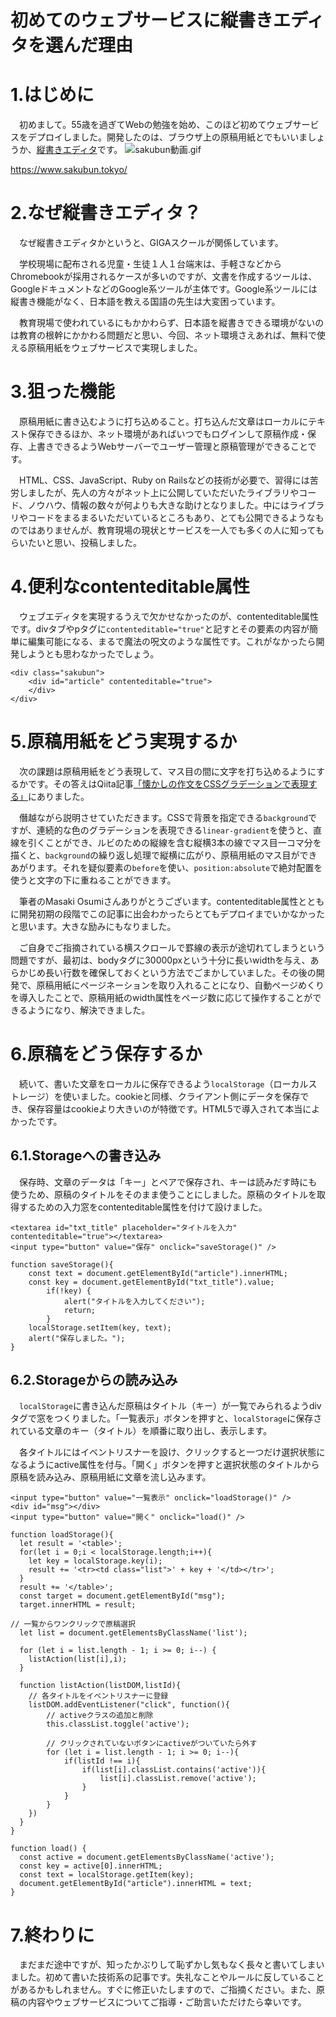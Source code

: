 # 初めてのウェブサービスに縦書きエディタを選んだ理由
# 1.はじめに
　初めまして。55歳を過ぎてWebの勉強を始め、このほど初めてウェブサービスをデプロイしました。開発したのは、ブラウザ上の原稿用紙とでもいいましょうか、[縦書きエディタ](https://www.sakubun.tokyo)です。
![sakubun動画.gif](https://qiita-image-store.s3.ap-northeast-1.amazonaws.com/0/2779438/622d6577-0bfa-3b58-4010-95c71368b059.gif)

https://www.sakubun.tokyo/

# 2.なぜ縦書きエディタ？
　なぜ縦書きエディタかというと、GIGAスクールが関係しています。

　学校現場に配布される児童・生徒１人１台端末は、手軽さなどからChromebookが採用されるケースが多いのですが、文書を作成するツールは、GoogleドキュメントなどのGoogle系ツールが主体です。Google系ツールには縦書き機能がなく、日本語を教える国語の先生は大変困っています。

　教育現場で使われているにもかかわらず、日本語を縦書きできる環境がないのは教育の根幹にかかわる問題だと思い、今回、ネット環境さえあれば、無料で使える原稿用紙をウェブサービスで実現しました。

# 3.狙った機能
　原稿用紙に書き込むように打ち込めること。打ち込んだ文章はローカルにテキスト保存できるほか、ネット環境があればいつでもログインして原稿作成・保存、上書きできるようWebサーバーでユーザー管理と原稿管理ができることです。

　HTML、CSS、JavaScript、Ruby on Railsなどの技術が必要で、習得には苦労しましたが、先人の方々がネット上に公開していただいたライブラリやコード、ノウハウ、情報の数々が何よりも大きな助けとなりました。中にはライブラリやコードをまるまるいただいているところもあり、とても公開できるようなものではありませんが、教育現場の現状とサービスを一人でも多くの人に知ってもらいたいと思い、投稿しました。

# 4.便利なcontenteditable属性
　ウェブエディタを実現するうえで欠かせなかったのが、contenteditable属性です。divタブやpタグに`contenteditable="true"`と記すとその要素の内容が簡単に編集可能になる、まるで魔法の呪文のような属性です。これがなかったら開発しようとも思わなかったでしょう。

```html:HTML
<div class="sakubun">
	<div id="article" contenteditable="true">
	</div>
</div>
```

# 5.原稿用紙をどう実現するか
　次の課題は原稿用紙をどう表現して、マス目の間に文字を打ち込めるようにするかです。その答えはQiita記事[「懐かしの作文をCSSグラデーションで表現する」](https://qiita.com/cawpea/items/5eb01e9f48a334455acb)にありました。

　僭越ながら説明させていただきます。CSSで背景を指定できる`background`ですが、連続的な色のグラデーションを表現できる`linear-gradient`を使うと、直線を引くことができ、ルビのための縦線を含む縦横3本の線でマス目一コマ分を描くと、`background`の繰り返し処理で縦横に広がり、原稿用紙のマス目ができあがります。それを疑似要素の`before`を使い、`position:absolute`で絶対配置を使うと文字の下に重ねることができます。

　筆者のMasaki Osumiさんありがとうございます。contenteditable属性とともに開発初期の段階でこの記事に出会わかったらとてもデプロイまでいかなかったと思います。大きな励みにもなりました。

　ご自身でご指摘されている横スクロールで罫線の表示が途切れてしまうという問題ですが、最初は、bodyタグに30000pxという十分に長いwidthを与え、あらかじめ長い行数を確保しておくという方法でごまかしていました。その後の開発で、原稿用紙にページネーションを取り入れることになり、自動ページめくりを導入したことで、原稿用紙のwidth属性をページ数に応じて操作することができるようになり、解決できました。

# 6.原稿をどう保存するか
　続いて、書いた文章をローカルに保存できるよう`localStorage`（ローカルストレージ）を使いました。cookieと同様、クライアント側にデータを保存でき、保存容量はcookieより大きいのが特徴です。HTML5で導入されて本当によかったです。

## 6.1.Storageへの書き込み
　保存時、文章のデータは「キー」とペアで保存され、キーは読みだす時にも使うため、原稿のタイトルをそのまま使うことにしました。原稿のタイトルを取得するための入力窓をcontenteditable属性を付けて設けました。

```html:HTML
<textarea id="txt_title" placeholder="タイトルを入力" contenteditable="true"></textarea>
<input type="button" value="保存" onclick="saveStorage()" />
```

```js:JavaScript
function saveStorage(){
    const text = document.getElementById("article").innerHTML;
    const key = document.getElementById("txt_title").value;
        if(!key) {
            alert("タイトルを入力してください");
            return;
        }
    localStorage.setItem(key, text);
    alert("保存しました。");
}
```
## 6.2.Storageからの読み込み
　`localStorage`に書き込んだ原稿はタイトル（キー）が一覧でみられるようdivタグで窓をつくりました。「一覧表示」ボタンを押すと、`localStorage`に保存されている文章のキー（タイトル）を順番に取り出し、表示します。

　各タイトルにはイベントリスナーを設け、クリックすると一つだけ選択状態になるようにactive属性を付与。「開く」ボタンを押すと選択状態のタイトルから原稿を読み込み、原稿用紙に文章を流し込みます。


```html:HTML
<input type="button" value="一覧表示" onclick="loadStorage()" />
<div id="msg"></div>
<input type="button" value="開く" onclick="load()" />
```

```js:JavaScript
function loadStorage(){
  let result = '<table>';
  for(let i = 0;i < localStorage.length;i++){
    let key = localStorage.key(i);
    result += '<tr><td class="list">' + key + '</td></tr>';
  }
  result += '</table>';
  const target = document.getElementById("msg");
  target.innerHTML = result;

// 一覧からワンクリックで原稿選択
  let list = document.getElementsByClassName('list');

  for (let i = list.length - 1; i >= 0; i--) {
    listAction(list[i],i);
  }

  function listAction(listDOM,listId){
    // 各タイトルをイベントリスナーに登録
    listDOM.addEventListener("click", function(){
        // activeクラスの追加と削除
        this.classList.toggle('active');

        // クリックされていないボタンにactiveがついていたら外す
        for (let i = list.length - 1; i >= 0; i--){
            if(listId !== i){
                if(list[i].classList.contains('active')){
                    list[i].classList.remove('active');
                }
            }
        }
    })
  }
}

function load() {
  const active = document.getElementsByClassName('active');
  const key = active[0].innerHTML;
  const text = localStorage.getItem(key);
  document.getElementById("article").innerHTML = text;
}
```

# 7.終わりに
　まだまだ途中ですが、知ったかぶりして恥ずかし気もなく長々と書いてしまいました。初めて書いた技術系の記事です。失礼なことやルールに反していることがあるかもしれません。すぐに修正いたしますので、ご指摘ください。また、原稿の内容やウェブサービスについてご指導・ご助言いただけたら幸いです。
